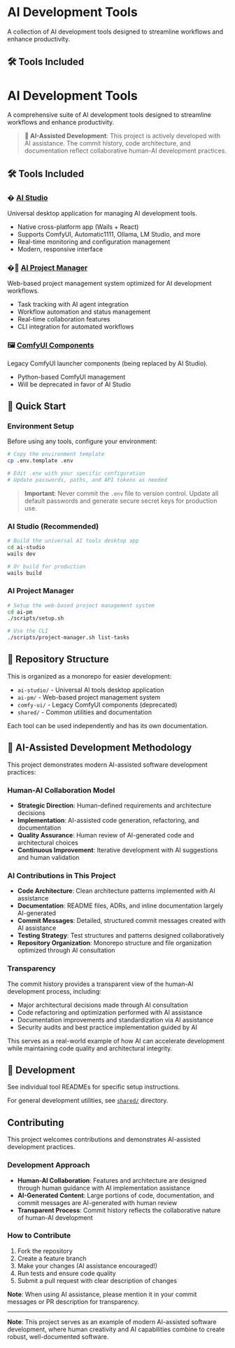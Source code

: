 # AI Development Tools

A collection of AI development tools designed to streamline workflows and enhance productivity.

## 🛠️ Tools Included

# AI Development Tools

A comprehensive suite of AI development tools designed to streamline workflows and enhance productivity.

> **🤖 AI-Assisted Development**: This project is actively developed with AI assistance. The commit history, code architecture, and documentation reflect collaborative human-AI development practices.

## 🛠️ Tools Included

### � [AI Studio](ai-studio/)
Universal desktop application for managing AI development tools.
- Native cross-platform app (Wails + React)
- Supports ComfyUI, Automatic1111, Ollama, LM Studio, and more
- Real-time monitoring and configuration management
- Modern, responsive interface

### �🎯 [AI Project Manager](ai-pm/)
Web-based project management system optimized for AI development workflows.
- Task tracking with AI agent integration
- Workflow automation and status management  
- Real-time collaboration features
- CLI integration for automated workflows

### 🖼️ [ComfyUI Components](comfy-ui/)
Legacy ComfyUI launcher components (being replaced by AI Studio).
- Python-based ComfyUI management
- Will be deprecated in favor of AI Studio

## 🚀 Quick Start

### Environment Setup
Before using any tools, configure your environment:

```bash
# Copy the environment template
cp .env.template .env

# Edit .env with your specific configuration
# Update passwords, paths, and API tokens as needed
```

> **Important**: Never commit the `.env` file to version control. Update all default passwords and generate secure secret keys for production use.

### AI Studio (Recommended)
```bash
# Build the universal AI tools desktop app
cd ai-studio
wails dev

# Or build for production
wails build
```

### AI Project Manager
```bash
# Setup the web-based project management system
cd ai-pm
./scripts/setup.sh

# Use the CLI
./scripts/project-manager.sh list-tasks
```

## 📁 Repository Structure

This is organized as a monorepo for easier development:
- `ai-studio/` - Universal AI tools desktop application
- `ai-pm/` - Web-based project management system 
- `comfy-ui/` - Legacy ComfyUI components (deprecated)
- `shared/` - Common utilities and documentation

Each tool can be used independently and has its own documentation.

## 🤖 AI-Assisted Development Methodology

This project demonstrates modern AI-assisted software development practices:

### Human-AI Collaboration Model
- **Strategic Direction**: Human-defined requirements and architecture decisions
- **Implementation**: AI-assisted code generation, refactoring, and documentation
- **Quality Assurance**: Human review of AI-generated code and architectural choices
- **Continuous Improvement**: Iterative development with AI suggestions and human validation

### AI Contributions in This Project
- **Code Architecture**: Clean architecture patterns implemented with AI assistance
- **Documentation**: README files, ADRs, and inline documentation largely AI-generated
- **Commit Messages**: Detailed, structured commit messages created with AI assistance
- **Testing Strategy**: Test structures and patterns designed collaboratively
- **Repository Organization**: Monorepo structure and file organization optimized through AI consultation

### Transparency
The commit history provides a transparent view of the human-AI development process, including:
- Major architectural decisions made through AI consultation
- Code refactoring and optimization performed with AI assistance
- Documentation improvements and standardization via AI assistance
- Security audits and best practice implementation guided by AI

This serves as a real-world example of how AI can accelerate development while maintaining code quality and architectural integrity.

## 🔧 Development

See individual tool READMEs for specific setup instructions.

For general development utilities, see [`shared/`](shared/) directory.

## Contributing

This project welcomes contributions and demonstrates AI-assisted development practices.

### Development Approach
- **Human-AI Collaboration**: Features and architecture are designed through human guidance with AI implementation assistance
- **AI-Generated Content**: Large portions of code, documentation, and commit messages are AI-generated with human review
- **Transparent Process**: Commit history reflects the collaborative nature of human-AI development

### How to Contribute
1. Fork the repository
2. Create a feature branch
3. Make your changes (AI assistance encouraged!)
4. Run tests and ensure code quality
5. Submit a pull request with clear description of changes

**Note**: When using AI assistance, please mention it in your commit messages or PR description for transparency.

---

**Note**: This project serves as an example of modern AI-assisted software development, where human creativity and AI capabilities combine to create robust, well-documented software.
